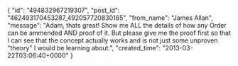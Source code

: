  {
   "id": "494832967219307",
   "post_id": "462493170453287_492057720830165",
   "from_name": "James Allan",
   "message": "Adam, thats great!  Show me ALL the details of how any Order can be ammended AND proof of it.  But please give me the proof first so that I can see that the concept actually works and is not just some unproven \"theory\" I would be learning about.",
   "created_time": "2013-03-22T03:06:40+0000"
 }
